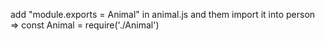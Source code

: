 add   "module.exports = Animal" in animal.js
and them import it into person  => const Animal = require('./Animal')
